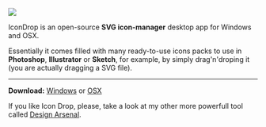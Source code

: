 ![](https://raw.githubusercontent.com/MISoftware/IconDrop/master/demo.gif)

IconDrop is an open-source **SVG icon-manager** desktop app for Windows and OSX.

Essentially it comes filled with many ready-to-use icons packs to use in **Photoshop**, **Illustrator** or **Sketch**, for example, by simply drag'n'droping it (you are actually dragging a SVG file).

---

**Download:** [Windows](https://www.dropbox.com/s/h3fcpiocx2rjlon/IconDropWIN.zip?raw=1) or [OSX](https://www.dropbox.com/s/96gnkldoynprspg/OctoDeskdexOSX.zip?raw=1)

If you like Icon Drop, please, take a look at my other more powerfull tool called [Design Arsenal](https://designarsenal.co/#icondrop).